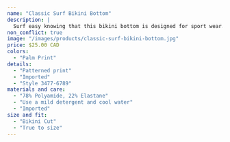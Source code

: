 ```yaml
---
name: "Classic Surf Bikini Bottom"
description: |
  Surf easy knowing that this bikini bottom is designed for sport wear.
non_conflict: true
image: "/images/products/classic-surf-bikini-bottom.jpg"
price: $25.00 CAD
colors:
  - "Palm Print"
details:
  - "Patterned print"
  - "Imported"
  - "Style 3477-6789"
materials and care:
  - "78% Polyamide, 22% Elastane"
  - "Use a mild detergent and cool water"
  - "Imported"
size and fit:
  - "Bikini Cut"
  - "True to size"
---
```

